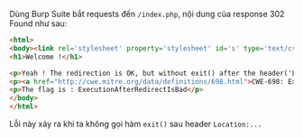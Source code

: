 Dùng Burp Suite bắt requests đến `/index.php`, nội dung của response 302 Found như sau:

```html
<html>
<body><link rel='stylesheet' property='stylesheet' id='s' type='text/css' href='/template/s.css' media='all' /><iframe id='iframe' src='https://www.root-me.org/?page=externe_header'></iframe>
<h1>Welcome !</h1>

<p>Yeah ! The redirection is OK, but without exit() after the header('Location: ...'), PHP just continue the execution and send the page content !...</p>
<p><a href="http://cwe.mitre.org/data/definitions/698.html">CWE-698: Execution After Redirect (EAR)</a></p>
<p>The flag is : ExecutionAfterRedirectIsBad</p>
</body>
</html>
```

Lỗi này xảy ra khi ta không gọi hàm `exit()` sau header `Location:...` 